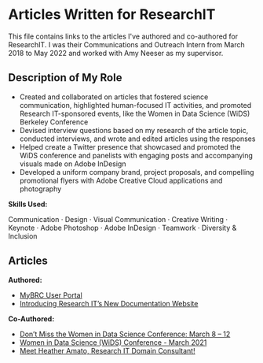 # Articles Written for ResearchIT
This file contains links to the articles I've authored and co-authored for ResearchIT. I was their Communications and Outreach Intern
from March 2018 to May 2022 and worked with Amy Neeser as my supervisor.

## Description of My Role
* Created and collaborated on articles that fostered science communication, highlighted human-focused IT activities, and promoted Research IT-sponsored events, like the Women in Data Science (WiDS) Berkeley Conference
* Devised interview questions based on my research of the article topic, conducted interviews, and wrote and edited articles using the responses
* Helped create a Twitter presence that showcased and promoted the WiDS conference and panelists with engaging posts and accompanying visuals made on Adobe InDesign
* Developed a uniform company brand, project proposals, and compelling promotional flyers with Adobe Creative Cloud applications and photography 

**Skills Used:**

Communication · Design · Visual Communication · Creative Writing · Keynote · Adobe Photoshop · Adobe InDesign · Teamwork · Diversity & Inclusion

## Articles

**Authored:**
* [MyBRC User Portal](https://research-it.berkeley.edu/news/mybrc-user-portal)
* [Introducing Research IT’s New Documentation Website](https://research-it.berkeley.edu/news/introducing-research-it%E2%80%99s-new-documentation-website)

**Co-Authored:**
* [Don’t Miss the Women in Data Science Conference: March 8 – 12](https://cio.ucop.edu/dont-miss-the-women-in-data-science-conference-march-8-12/)
* [Women in Data Science (WiDS) Conference - March 2021](https://research-it.berkeley.edu/news/women-data-science-wids-conference-march-2021)
* [Meet Heather Amato, Research IT Domain Consultant!](https://research-it.berkeley.edu/news/meet-heather-amato-research-it-domain-consultant)
